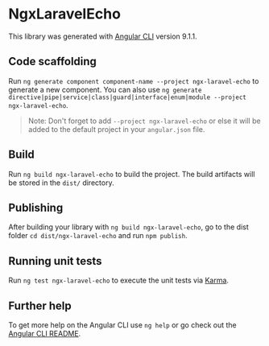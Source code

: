 # NgxLaravelEcho

This library was generated with [Angular CLI](https://github.com/angular/angular-cli) version 9.1.1.

## Code scaffolding

Run `ng generate component component-name --project ngx-laravel-echo` to generate a new component. You can also use `ng generate directive|pipe|service|class|guard|interface|enum|module --project ngx-laravel-echo`.
> Note: Don't forget to add `--project ngx-laravel-echo` or else it will be added to the default project in your `angular.json` file. 

## Build

Run `ng build ngx-laravel-echo` to build the project. The build artifacts will be stored in the `dist/` directory.

## Publishing

After building your library with `ng build ngx-laravel-echo`, go to the dist folder `cd dist/ngx-laravel-echo` and run `npm publish`.

## Running unit tests

Run `ng test ngx-laravel-echo` to execute the unit tests via [Karma](https://karma-runner.github.io).

## Further help

To get more help on the Angular CLI use `ng help` or go check out the [Angular CLI README](https://github.com/angular/angular-cli/blob/master/README.md).
